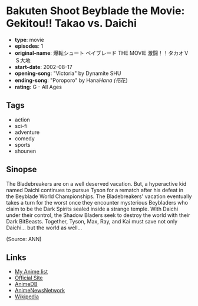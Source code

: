 # Bakuten Shoot Beyblade the Movie: Gekitou!! Takao vs. Daichi

-   **type**: movie
-   **episodes**: 1
-   **original-name**: 爆転シュート ベイブレード THE MOVIE 激闘！！タカオＶＳ大地
-   **start-date**: 2002-08-17
-   **opening-song**: "Victoria" by Dynamite SHU
-   **ending-song**: "Poroporo" by Hana*Hana (花*花)
-   **rating**: G - All Ages

## Tags

-   action
-   sci-fi
-   adventure
-   comedy
-   sports
-   shounen

## Sinopse

The Bladebreakers are on a well deserved vacation. But, a hyperactive kid named Daichi continues to pursue Tyson for a rematch after his defeat in the Beyblade World Championships. The Bladebreakers' vacation eventually takes a turn for the worst once they encounter mysterious Beybladers who claim to be the Dark Spirits sealed inside a strange temple. With Daichi under their control, the Shadow Bladers seek to destroy the world with their Dark BitBeasts. Together, Tyson, Max, Ray, and Kai must save not only Daichi... but the world as well...

(Source: ANN)

## Links

-   [My Anime list](https://myanimelist.net/anime/1670/Bakuten_Shoot_Beyblade_the_Movie__Gekitou_Takao_vs_Daichi)
-   [Official Site](https://www.d-rights.com/work/jp/metal-fight-beyblade-the-movie.html)
-   [AnimeDB](http://anidb.info/perl-bin/animedb.pl?show=anime&aid=4016)
-   [AnimeNewsNetwork](http://www.animenewsnetwork.com/encyclopedia/anime.php?id=4083)
-   [Wikipedia](http://en.wikipedia.org/wiki/Beyblade)
